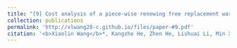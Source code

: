 ```yaml
---
title: "[9] Cost analysis of a piece-wise renewing free replacement warranty policy"
collection: publications
permalink: 'http://xlwang28-c.github.io/files/paper-#9.pdf'
citation: '<b>Xiaolin Wang</b>*, Kangzhe He, Zhen He, Lishuai Li, Min Xie. (2019). &quot;Cost analysis of a piece-wise renewing free replacement warranty policy.&quot; <i>Computers & Industrial Engineering</i>. 135, 1047-1062.'
---
```

